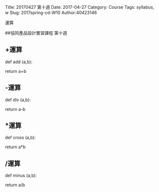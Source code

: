 Title: 20170427 第十週
Date: 2017-04-27
Category: Course
Tags: syllabus, w
Slug: 2017spring-cd-W10
Author:40423146

運算

<!-- PELICAN_END_SUMMARY -->

##協同產品設計實習課程 第十週

<h2>+運算</h2>
<p>def add (a,b):</p>
<p>return a+b</p>
  
<h2>-運算</h2>
<p>def div (a,b):</p>
<p>return a-b</p>
  
<h2>*運算</h2>
<p>def cross (a,b):</p>
<p>return a*b</p>
  
<h2>/運算</h2>
<p>def minus (a,b):</p>
<p>return a/b</p>
  
  


<!-- 導入 Brython 標準程式庫 -->
<script src="../data/brython.js"></script>
<!-- <script src="../data/brython_stdlib"></script>-->
 
<!-- 啟動 Brython -->
<script>
window.onload=function(){
// 設定 data/py 為共用程式路徑
brython({debug:1, pythonpath:['./../data/py']});
}
</script>
 
<!-- 以下實際利用  Brython 畫四連桿 trace point 路徑-->
<div id="container" width="600" height="400"></div>
 
<script type="text/python3">
from browser import document as doc
from browser import html
import math
container = doc['container']
degree = math.pi/180
a = input('give me a')
container<=str(math.cos(60*degree)+float(a))

